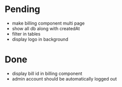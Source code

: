 # Pending
- make billing component multi page
- show all db along with createdAt 
- filter in tables
- display logo in background


# Done
- display bill id in billing component
- admin account should be automatically logged out
